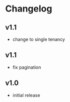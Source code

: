 # Changelog

## v1.1
- change to single tenancy

## v1.1
- fix pagination

## v1.0
- initial release
